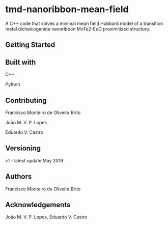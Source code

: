 # tmd-nanoribbon-mean-field
A C++ code that solves a minimal mean field Hubbard model of a transition metal dichalcogenide nanoribbon MoTe2-EuO proximitized structure.

## Getting Started

## Built with

C++

Python

## Contributing

Francisco Monteiro de Oliveira Brito

João M. V. P. Lopes

Eduardo V. Castro

## Versioning

v1 - latest update May 2019

## Authors

Francisco Monteiro de Oliveira Brito

## Acknowledgements

João M. V. P. Lopes, Eduardo V. Castro
